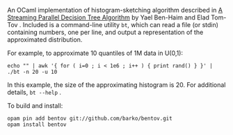An OCaml implementation of histogram-sketching algorithm described in
[A Streaming Parallel Decision Tree
Algorithm](http://jmlr.org/papers/volume11/ben-haim10a/ben-haim10a.pdf)
by Yael Ben-Haim and Elad Tom-Tov .  Included is a command-line
utility `bt`, which can read a file (or stdin) containing numbers, one
per line, and output a representation of the approximated
distribution.

For example, to approximate 10 quantiles of 1M data in U(0,1):

```
echo "" | awk '{ for ( i=0 ; i < 1e6 ; i++ ) { print rand() } }' | ./bt -n 20 -u 10
```

In this example, the size of the approximating histogram is 20.  For
additional details, `bt --help` .

To build and install:

```
opam pin add bentov git://github.com/barko/bentov.git
opam install bentov
```
